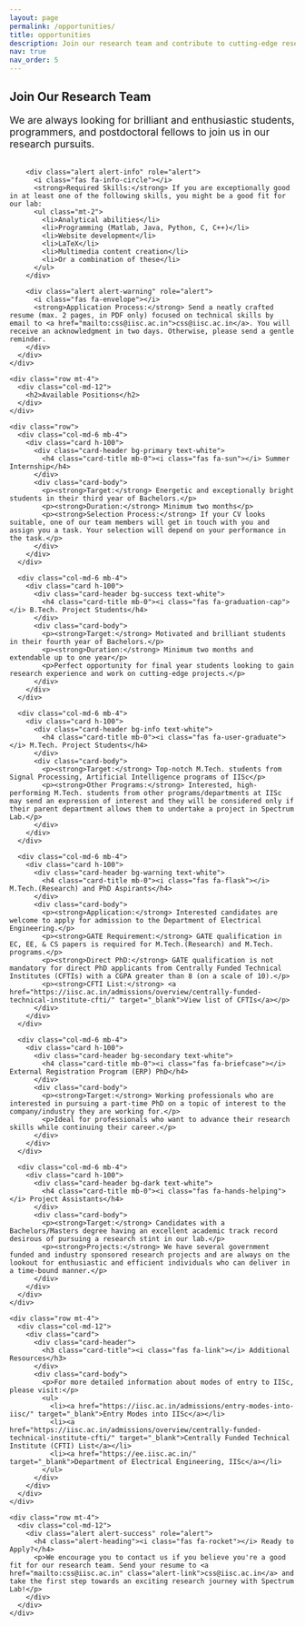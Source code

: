```yaml
---
layout: page
permalink: /opportunities/
title: opportunities
description: Join our research team and contribute to cutting-edge research in signal processing, machine learning, and computational imaging.
nav: true
nav_order: 5
---
```


<div class="opportunities">
  <div class="container">
    <div class="row">
      <div class="col-md-12">
        <h2>Join Our Research Team</h2>
        <p class="lead">We are always looking for brilliant and enthusiastic students, programmers, and postdoctoral fellows to join us in our research pursuits.</p>
        
        <div class="alert alert-info" role="alert">
          <i class="fas fa-info-circle"></i> 
          <strong>Required Skills:</strong> If you are exceptionally good in at least one of the following skills, you might be a good fit for our lab:
          <ul class="mt-2">
            <li>Analytical abilities</li>
            <li>Programming (Matlab, Java, Python, C, C++)</li>
            <li>Website development</li>
            <li>LaTeX</li>
            <li>Multimedia content creation</li>
            <li>Or a combination of these</li>
          </ul>
        </div>

        <div class="alert alert-warning" role="alert">
          <i class="fas fa-envelope"></i>
          <strong>Application Process:</strong> Send a neatly crafted resume (max. 2 pages, in PDF only) focused on technical skills by email to <a href="mailto:css@iisc.ac.in">css@iisc.ac.in</a>. You will receive an acknowledgment in two days. Otherwise, please send a gentle reminder.
        </div>
      </div>
    </div>

    <div class="row mt-4">
      <div class="col-md-12">
        <h2>Available Positions</h2>
      </div>
    </div>

    <div class="row">
      <div class="col-md-6 mb-4">
        <div class="card h-100">
          <div class="card-header bg-primary text-white">
            <h4 class="card-title mb-0"><i class="fas fa-sun"></i> Summer Internship</h4>
          </div>
          <div class="card-body">
            <p><strong>Target:</strong> Energetic and exceptionally bright students in their third year of Bachelors.</p>
            <p><strong>Duration:</strong> Minimum two months</p>
            <p><strong>Selection Process:</strong> If your CV looks suitable, one of our team members will get in touch with you and assign you a task. Your selection will depend on your performance in the task.</p>
          </div>
        </div>
      </div>

      <div class="col-md-6 mb-4">
        <div class="card h-100">
          <div class="card-header bg-success text-white">
            <h4 class="card-title mb-0"><i class="fas fa-graduation-cap"></i> B.Tech. Project Students</h4>
          </div>
          <div class="card-body">
            <p><strong>Target:</strong> Motivated and brilliant students in their fourth year of Bachelors.</p>
            <p><strong>Duration:</strong> Minimum two months and extendable up to one year</p>
            <p>Perfect opportunity for final year students looking to gain research experience and work on cutting-edge projects.</p>
          </div>
        </div>
      </div>

      <div class="col-md-6 mb-4">
        <div class="card h-100">
          <div class="card-header bg-info text-white">
            <h4 class="card-title mb-0"><i class="fas fa-user-graduate"></i> M.Tech. Project Students</h4>
          </div>
          <div class="card-body">
            <p><strong>Target:</strong> Top-notch M.Tech. students from Signal Processing, Artificial Intelligence programs of IISc</p>
            <p><strong>Other Programs:</strong> Interested, high-performing M.Tech. students from other programs/departments at IISc may send an expression of interest and they will be considered only if their parent department allows them to undertake a project in Spectrum Lab.</p>
          </div>
        </div>
      </div>

      <div class="col-md-6 mb-4">
        <div class="card h-100">
          <div class="card-header bg-warning text-white">
            <h4 class="card-title mb-0"><i class="fas fa-flask"></i> M.Tech.(Research) and PhD Aspirants</h4>
          </div>
          <div class="card-body">
            <p><strong>Application:</strong> Interested candidates are welcome to apply for admission to the Department of Electrical Engineering.</p>
            <p><strong>GATE Requirement:</strong> GATE qualification in EC, EE, & CS papers is required for M.Tech.(Research) and M.Tech. programs.</p>
            <p><strong>Direct PhD:</strong> GATE qualification is not mandatory for direct PhD applicants from Centrally Funded Technical Institutes (CFTIs) with a CGPA greater than 8 (on a scale of 10).</p>
            <p><strong>CFTI List:</strong> <a href="https://iisc.ac.in/admissions/overview/centrally-funded-technical-institute-cfti/" target="_blank">View list of CFTIs</a></p>
          </div>
        </div>
      </div>

      <div class="col-md-6 mb-4">
        <div class="card h-100">
          <div class="card-header bg-secondary text-white">
            <h4 class="card-title mb-0"><i class="fas fa-briefcase"></i> External Registration Program (ERP) PhD</h4>
          </div>
          <div class="card-body">
            <p><strong>Target:</strong> Working professionals who are interested in pursuing a part-time PhD on a topic of interest to the company/industry they are working for.</p>
            <p>Ideal for professionals who want to advance their research skills while continuing their career.</p>
          </div>
        </div>
      </div>

      <div class="col-md-6 mb-4">
        <div class="card h-100">
          <div class="card-header bg-dark text-white">
            <h4 class="card-title mb-0"><i class="fas fa-hands-helping"></i> Project Assistants</h4>
          </div>
          <div class="card-body">
            <p><strong>Target:</strong> Candidates with a Bachelors/Masters degree having an excellent academic track record desirous of pursuing a research stint in our lab.</p>
            <p><strong>Projects:</strong> We have several government funded and industry sponsored research projects and are always on the lookout for enthusiastic and efficient individuals who can deliver in a time-bound manner.</p>
          </div>
        </div>
      </div>
    </div>

    <div class="row mt-4">
      <div class="col-md-12">
        <div class="card">
          <div class="card-header">
            <h3 class="card-title"><i class="fas fa-link"></i> Additional Resources</h3>
          </div>
          <div class="card-body">
            <p>For more detailed information about modes of entry to IISc, please visit:</p>
            <ul>
              <li><a href="https://iisc.ac.in/admissions/entry-modes-into-iisc/" target="_blank">Entry Modes into IISc</a></li>
              <li><a href="https://iisc.ac.in/admissions/overview/centrally-funded-technical-institute-cfti/" target="_blank">Centrally Funded Technical Institute (CFTI) List</a></li>
              <li><a href="https://ee.iisc.ac.in/" target="_blank">Department of Electrical Engineering, IISc</a></li>
            </ul>
          </div>
        </div>
      </div>
    </div>

    <div class="row mt-4">
      <div class="col-md-12">
        <div class="alert alert-success" role="alert">
          <h4 class="alert-heading"><i class="fas fa-rocket"></i> Ready to Apply?</h4>
          <p>We encourage you to contact us if you believe you're a good fit for our research team. Send your resume to <a href="mailto:css@iisc.ac.in" class="alert-link">css@iisc.ac.in</a> and take the first step towards an exciting research journey with Spectrum Lab!</p>
        </div>
      </div>
    </div>
  </div>
</div>

<style>
.opportunities .card {
  border: none;
  box-shadow: 0 2px 4px rgba(0,0,0,0.1);
  transition: transform 0.2s;
}

.opportunities .card:hover {
  transform: translateY(-5px);
  box-shadow: 0 4px 8px rgba(0,0,0,0.15);
}

.opportunities .card-header {
  border-bottom: none;
}

.opportunities .alert {
  border-left: 4px solid;
}

.opportunities .alert-info {
  border-left-color: #17a2b8;
}

.opportunities .alert-warning {
  border-left-color: #ffc107;
}

.opportunities .alert-success {
  border-left-color: #28a745;
}

.opportunities .lead {
  font-size: 1.1rem;
  margin-bottom: 2rem;
}

html[data-theme="dark"] .opportunities .card {
  background-color: var(--global-card-bg-color);
  color: var(--global-text-color);
}

html[data-theme="dark"] .opportunities .card-header {
  color: white !important;
}
</style>

